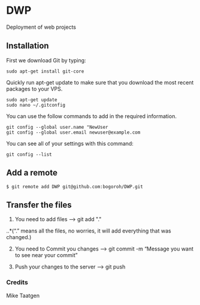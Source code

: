 DWP
===

Deployment of web projects

## Installation
First we download Git by typing:

	sudo apt-get install git-core

Quickly run apt-get update to make sure that you download the most recent packages to your VPS.
	
	sudo apt-get update
	sudo nano ~/.gitconfig
You can use the follow commands to add in the required information.

	git config --global user.name "NewUser
	git config --global user.email newuser@example.com

You can see all of your settings with this command:
	
	git config --list

## Add a remote 

	$ git remote add DWP git@github.com:bogoroh/DWP.git

## Transfer the files
1. You need to add files  —> git add "."

..*(“.” means all the files, no worries, it will add everything that was changed.)

2. You need to Commit you changes –> git commit  -m “Message you want to see near your commit”

3. Push your changes to the server –> git push

### Credits
Mike Taatgen